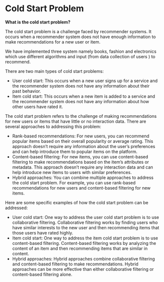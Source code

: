 # Cold Start Problem

**What is the cold start problem?**

The cold start problem is a challenge faced by recommender systems. It occurs when a recommender system does not have enough information to make recommendations for a new user or item.

We have implemented three system namely books, fashion and electronics which use different algorithms and input (from data collection of users ) to recommend.

There are two main types of cold start problems:
* User cold start: This occurs when a new user signs up for a service and the recommender system does not have any information about their past behavior.
* Item cold start: This occurs when a new item is added to a service and the recommender system does not have any information about how other users have rated it.


The cold start problem refers to the challenge of making recommendations for new users or items that have little or no interaction data. There are several approaches to addressing this problem:

* Rank-based recommendations: For new users, you can recommend popular items based on their overall popularity or average rating. This approach doesn’t require any information about the user’s preferences and can help introduce them to popular items on the platform.
* Content-based filtering: For new items, you can use content-based filtering to make recommendations based on the item’s attributes or metadata. This approach doesn’t require any interaction data and can help introduce new items to users with similar preferences.
* Hybrid approaches: You can combine multiple approaches to address the cold start problem. For example, you can use rank-based recommendations for new users and content-based filtering for new items.

Here are some specific examples of how the cold start problem can be addressed:

- User cold start: One way to address the user cold start problem is to use collaborative filtering. Collaborative filtering works by finding users who have similar interests to the new user and then recommending items that those users have rated highly.
- Item cold start: One way to address the item cold start problem is to use content-based filtering. Content-based filtering works by analyzing the content of an item and then recommending items that are similar in content.
- Hybrid approaches: Hybrid approaches combine collaborative filtering and content-based filtering to make recommendations. Hybrid approaches can be more effective than either collaborative filtering or content-based filtering alone.
